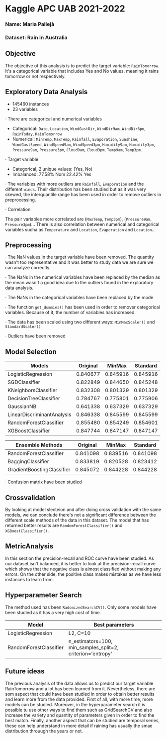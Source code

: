 # Kaggle APC UAB 2021-2022
### Name: Maria Pallejà
### Dataset: Rain in Australia

## Objective
The objective of this analysis is to predict the target variable: `RainTomorrow`. It's a categorical variable that includes Yes and No values, meaning it rains tomorrow or not respectively.

## Exploratory Data Analysis
- 145460 instances
- 23 variables

· There are categorical and numerical variables
- Categorical: `Date`, `Location`, `WindGustDir`, `WindDir9am`, `WindDir3pm`, `RainToday`, `RainTomorrow`
- Numerical: `MinTemp`, `MaxTemp`, `Rainfall`, `Evaporation`, `Sunshine`, `WindGustSpeed`, `WindSpeed9am`, `WindSpeed3pm`, `Humidity9am`, `Humidity3pm`, `Pressure9am`, `Pressure3pm`, `Cloud9am`, `Cloud3pm`, `Temp9am`, `Temp3pm`.

· Target variable
- Categorical, 2 unique values: (Yes, No)
- Imbalanced: 77.58% Nom 22.42% Yes

· The variables with more outliers are `Rainfall`, `Evaporation` and the different `winds`. Their distribution has been studied but as it was very skewed, the interquantile range has been used in order to remove outliers in preprocessing.

· Correlation

The pair variables more correlated are (`MaxTemp`, `Temp3pm`), (`Pressure9am`, `Pressure3pm`)...
There is also correlation between numerical and categorical variables sucha as `Temperature` and `Location`, `Evaporation` and `Location`...

## Preprocessing
· The NaN values in the target variable have been removed. The quantity wasn't too representative and it was better to study data we are sure we can analyze correctly.

· The NaNs in the numerical variables have been replaced by the median as the mean wasn't a good idea due to the outliers found in the exploratory data analysis.

· The NaNs in the categorical variables have been replaced by the mode

· The function ```get_dummies()``` has been used in order to remover categorical variables. Because of it, the number of variables has increased.

· The data has been scaled using two different ways: ```MinMaxScaler()``` and ```StandardScaler()```

· Outliers have been removed

## Model Selection
|Models|Original|MinMax|Standard|
|-----|-----|-----|-----|
|LogisticRegression|0.840677|0.845916|0.845916|
|SGDClassifier|0.822849|0.844650|0.845248|
|KNeighborsClassifier|0.832308|0.801329|0.801329|
|DecisionTreeClassifier|0.784767| 0.775801| 0.775906|
|GaussianNB|0.641338|0.637329|0.637329|
|LinearDiscriminantAnalysis|0.846338|0.845599|0.845599|
|RandomForestClassifier|0.855480|0.854249	| 0.854601|
|XGBoostClassifier|0.847744|0.847147|0.847147|

|Ensemble Methods | Original |MinMax|Standard|
|-------|------|------|------|
|RandomForestClassifier|0.841098|0.839516|0.841098|
|BaggingClassifier|0.833819|0.820528|0.823412|
|GradientBoostingClassifier|0.845072|0.844228|0.844228|

· Confusion matrix have been studied

## Crossvalidation
By looking at model slecteion and after doing cross validation with the same models, we can conclude there's not a significant difference between the different scale methods of the data in this dataset. The model that has returned better results are ```RandomForestClassifier()``` and ```XGBoostClassifier()```.

## MetricAnalysis
In this section the precision-recall and ROC curve have been studied. 
As our dataset isn't balanced, it is better to look at the precision-recall curve which shows that the negative class is almost classified without making any errors. On the other side, the positive class makes mistakes as we have less instances to learn from.

## Hyperparameter Search
The method used has been ```RadomizedSearchCV()```. Only some models have been studied as it has a very high cost of time.

|Model|Best parameters|
|----|-----|
|LogisticRegression| L2, C=10|
|RandomForestClassifier| n_estimators=100, min_samples_split=2, criterion='entropy'|


## Future ideas
The previous analysis of the data allows us to predict our target variable RainTomorrow and a lot has been learned from it. Nevertheless, there are som aspect that could have been studied in order to obtain better results and learn more from the data provided.
First of all, with more time, more models can be studied. Moreover, in the hyperparameter search it is possible tu use other ways to find them such as GridSearchCV and also increase the variety and quantity of parameters given in order to find the best match.
Finally, another aspect that can be studied are temporal series, these can help understand in more detail if raining has usually the smae distribution throuugh the years or not.
